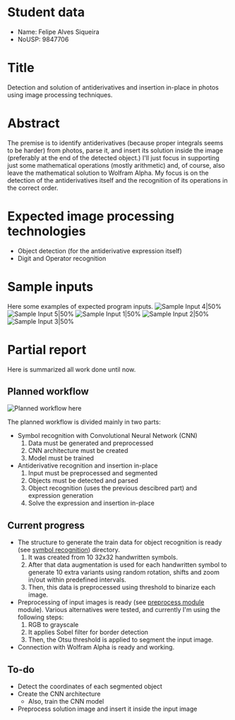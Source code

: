 # Student data
- Name: Felipe Alves Siqueira
- NoUSP: 9847706

# Title
Detection and solution of antiderivatives and insertion in-place in photos using image processing techniques.

# Abstract
The premise is to identify antiderivatives (because proper integrals seems to be harder) from photos, parse it, and insert its solution inside the image (preferably at the end of the detected object.) I'll just focus in supporting just some mathematical operations (mostly arithmetic) and, of course, also leave the mathematical solution to Wolfram Alpha. My focus is on the detection of the antiderivatives itself and the recognition of its operations in the correct order.

# Expected image processing technologies
- Object detection (for the antiderivative expression itself)
- Digit and Operator recognition

# Sample inputs
Here some examples of expected program inputs.
![Sample Input 4|50%](/sample-inputs/sample-4.jpg)
![Sample Input 5|50%](/sample-inputs/sample-5.jpg)
![Sample Input 1|50%](/sample-inputs/sample-1.jpg)
![Sample Input 2|50%](/sample-inputs/sample-2.jpg)
![Sample Input 3|50%](/sample-inputs/sample-3.jpg)

# Partial report
Here is summarized all work done until now.

## Planned workflow
![Planned workflow here](/planned-workflow.png)

The planned workflow is divided mainly in two parts:
* Symbol recognition with Convolutional Neural Network (CNN)
    1. Data must be generated and preprocessed
    2. CNN architecture must be created
    3. Model must be trained
* Antiderivative recognition and insertion in-place
    1. Input must be preprocessed and segmented
    2. Objects must be detected and parsed
    3. Object recognition (uses the previous descibred part) and expression generation
    4. Solve the expression and insertion in-place

## Current progress
* The structure to generate the train data for object recognition is ready (see [symbol recognition](/symbol-recognition)) directory.
    1. It was created from 10 32x32 handwritten symbols.
    2. After that data augmentation is used for each handwritten symbol to generate 10 extra variants using random rotation, shifts and zoom in/out within predefined intervals.
    3. Then, this data is preprocessed using threshold to binarize each image.
* Preprocessing of input images is ready (see [preprocess module](/antideriv/preprocess.py) module). Various alternatives were tested, and currently I'm using the following steps:
    1. RGB to grayscale
    2. It applies Sobel filter for border detection 
    3. Then, the Otsu threshold is applied to segment the input image.
* Connection with Wolfram Alpha is ready and working.

## To-do
- Detect the coordinates of each segmented object
- Create the CNN architecture
    - Also, train the CNN model
- Preprocess solution image and insert it inside the input image
